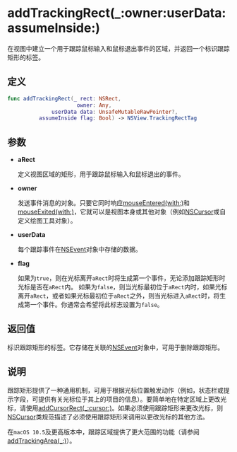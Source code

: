 # addTrackingRect(_:owner:userData:assumeInside:)

在视图中建立一个用于跟踪鼠标输入和鼠标退出事件的区域，并返回一个标识跟踪矩形的标签。

## 定义

```swift
func addTrackingRect(_ rect: NSRect, 
                      owner: Any, 
              userData data: UnsafeMutableRawPointer?, 
          assumeInside flag: Bool) -> NSView.TrackingRectTag
```

## 参数

* **aRect**

    定义视图区域的矩形，用于跟踪鼠标输入和鼠标退出的事件。

* **owner**

    发送事件消息的对象。只要它同时响应[mouseEntered(with:)]()和[mouseExited(with:)]()，它就可以是视图本身或其他对象（例如[NSCursor]()或自定义绘图工具对象）。

* **userData**

    每个跟踪事件在[NSEvent]()对象中存储的数据。

* **flag**

    如果为`true`，则在光标离开`aRect`时将生成第一个事件，无论添加跟踪矩形时光标是否在`aRect`内。 如果为`false`，则当光标最初位于`aRect`内时，如果光标离开`aRect`，或者如果光标最初位于`aRect`之外，则当光标进入`aRect`时，将生成第一个事件。你通常会希望将此标志设置为`false`。

## 返回值

标识跟踪矩形的标签。它存储在关联的[NSEvent]()对象中，可用于删除跟踪矩形。

## 说明

跟踪矩形提供了一种通用机制，可用于根据光标位置触发动作（例如，状态栏或提示字段，可提供有关光标位于其上的项目的信息）。要简单地在特定区域上更改光标，请使用[addCursorRect(_:cursor:)]()。如果必须使用跟踪矩形来更改光标，则[NSCursor]()类规范描述了必须使用跟踪矩形来调用以更改光标的其他方法。

在`macOS 10.5`及更高版本中，跟踪区域提供了更大范围的功能（请参阅[addTrackingArea(_:)]()）。